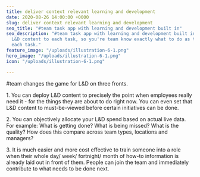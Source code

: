 ```yaml
---
title: deliver context relevant learning and development
date: 2020-08-26 14:00:00 +0000
slug: deliver context relevant learning and development
seo_title: "#team task app with learning and development built in"
seo_description: "#team task app with learning and development built in. You can add
  L&D content to each task, so you're team know exactly what to do as they are completing
  each task."
feature_image: "/uploads/illustration-6-1.png"
hero_image: "/uploads/illustration-6-1.png"
icon: "/uploads/illustration-6-1.png"

---
```

\#team changes the game for L&D on three fronts.

1\. You can deploy L&D content to precisely the point when employees really need it - for the things they are about to do right now. You can even set that L&D content to must-be-viewed before certain initiatives can be done.

2\. You can objectively allocate your L&D spend based on actual live data. For example: What is getting done? What is being missed? What is the quality? How does this compare across team types, locations and managers?

3\. It is much easier and more cost effective to train someone into a role when their whole day/ week/ fortnight/ month of how-to information is already laid out in front of them. People can join the team and immediately contribute to what needs to be done next.